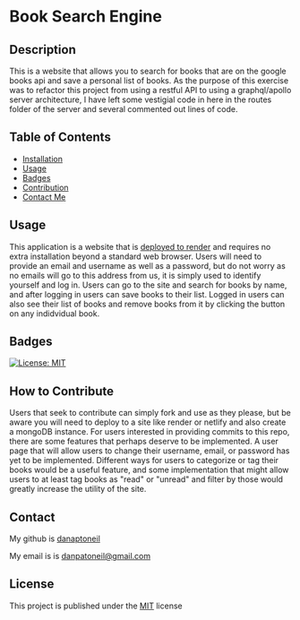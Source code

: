 # Book Search Engine

## Description
This is a website that allows you to search for books that are on the google books api and save a personal list of books. As the purpose of this exercise was to refactor this project from using a restful API to using a graphql/apollo server architecture, I have left some vestigial code in here in the routes folder of the server and several commented out lines of code.

## Table of Contents

  - [Installation](#installation)
  - [Usage](#usage)
  - [Badges](#badges)
  - [Contribution](#contribution)
  - [Contact Me](#contact)

  ## Usage
  This application is a website that is [deployed to render](https://book-search-engine-lw9v.onrender.com/) and requires no extra installation beyond a standard web browser. Users will need to provide an email and username as well as a password, but do not worry as no emails will go to this address from us, it is simply used to identify yourself and log in. Users can go to the site and search for books by name, and after logging in users can save books to their list. Logged in users can also see their list of books and remove books from it by clicking the button on any indidvidual book.

  ## Badges
  [![License: MIT](https://img.shields.io/badge/License-MIT-yellow.svg)](https://opensource.org/licenses/MIT)

  ## How to Contribute
  Users that seek to contribute can simply fork and use as they please, but be aware you will need to deploy to a site like render or netlify and also create a mongoDB instance. For users interested in providing commits to this repo, there are some features that perhaps deserve to be implemented. A user page that will allow users to change their username, email, or password has yet to be implemented. Different ways for users to categorize or tag their books would be a useful feature, and some implementation that might allow users to at least tag books as "read" or "unread" and filter by those would greatly increase the utility of the site.

  ## Contact
  My github is [danaptoneil](https://github.com/danaptoneil)

   My email is is danpatoneil@gmail.com

  ## License
  This project is published under the [MIT](https://opensource.org/licenses/MIT) license


